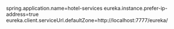 spring.application.name=hotel-services
eureka.instance.prefer-ip-address=true
eureka.client.serviceUrl.defaultZone=http://localhost:7777/eureka/
